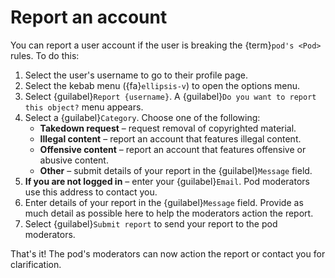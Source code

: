 # Report an account

You can report a user account if the user is breaking the {term}`pod's <Pod>` rules. To do this:

1. Select the user's username to go to their profile page.
2. Select the kebab menu ({fa}`ellipsis-v`) to open the options menu.
3. Select {guilabel}`Report {username}`. A {guilabel}`Do you want to report this object?` menu appears.
4. Select a {guilabel}`Category`. Choose one of the following:
   - **Takedown request** – request removal of copyrighted material.
   - **Illegal content** – report an account that features illegal content.
   - **Offensive content** – report an account that features offensive or abusive content.
   - **Other** – submit details of your report in the {guilabel}`Message` field.
5. **If you are not logged in** – enter your {guilabel}`Email`. Pod moderators use this address to contact you.
6. Enter details of your report in the {guilabel}`Message` field. Provide as much detail as possible here to help the moderators action the report.
7. Select {guilabel}`Submit report` to send your report to the pod moderators.

That's it! The pod's moderators can now action the report or contact you for clarification.
